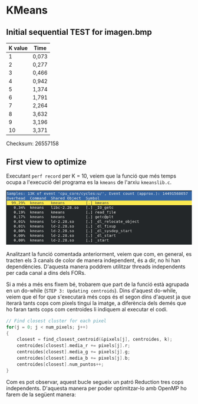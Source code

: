 # KMeans

## Initial sequential TEST for imagen.bmp

| K value | Time |
| ------- | ---- |
| 1 | 0,073 |
| 2 | 0,277 |
| 3 | 0,466 |
| 4 | 0,942 |
| 5 | 1,374 |
| 6 | 1,791 |
| 7 | 2,264 |
| 8 | 3,632 |
| 9 | 3,196 |
| 10 | 3,371 |

Checksum: 26557158

## First view to optimize

Executant `perf record` per K = 10, veiem que la funció que més temps ocupa a l'execució del programa es la `kmeans` de l'arxiu `kmeanslib.c`.

![perf record per K=10](/assets/plab_imgs/perf_record_initial_k10.png)

Analitzant la funció comentada anteriorment, veiem que com, en general, es tracten els 3 canals de color de manera independent, és a dir, no hi han dependències. D'aquesta manera poddrem utilitzar threads independents per cada canal a dins dels FORs.

Si a més a més ens fixem bé, trobarem que part de la funció està agrupada en un do-while (`STEP 3: Updating centroids`). Dins d'aquest do-while, veiem que el for que s'executarà més cops és el segon dins d'aquest ja que iterarà tants cops com pixels tingui la imatge, a diferència dels demés que ho faran tants cops com centroides li indiquem al executar el codi.

```c
// Find closest cluster for each pixel
for(j = 0; j < num_pixels; j++) 
{
	closest = find_closest_centroid(&pixels[j], centroides, k);
	centroides[closest].media_r += pixels[j].r;
	centroides[closest].media_g += pixels[j].g;
	centroides[closest].media_b += pixels[j].b;
	centroides[closest].num_puntos++;
}
```
Com es pot observar, aquest bucle segueix un patró Reduction tres cops independents. D'aquesta manera per poder optimitzar-lo amb OpenMP ho farem de la següent manera:



<!--Començant pel primer for (`STEP 2: Init centroids`), veiem que segueixen un patró de tipus MAP i per tant podem aplicar el que ja hem comentat al paràgraf anterior de la següent manera:>

